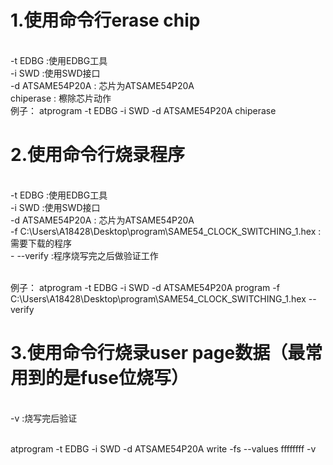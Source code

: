 
# 1.使用命令行erase chip
<br/>-t EDBG :使用EDBG工具
<br/>-i SWD  :使用SWD接口
<br/>-d ATSAME54P20A : 芯片为ATSAME54P20A
<br/>chiperase : 檫除芯片动作
<br/>例子： atprogram -t EDBG -i SWD -d ATSAME54P20A chiperase


# 2.使用命令行烧录程序
<br/>-t EDBG :使用EDBG工具
<br/>-i SWD  :使用SWD接口
<br/>-d ATSAME54P20A : 芯片为ATSAME54P20A
<br/>-f C:\Users\A18428\Desktop\program\SAME54_CLOCK_SWITCHING_1.hex :需要下载的程序
<br/>- --verify :程序烧写完之后做验证工作

<br/>例子： atprogram -t EDBG -i SWD -d ATSAME54P20A program -f C:\Users\A18428\Desktop\program\SAME54_CLOCK_SWITCHING_1.hex --verify


# 3.使用命令行烧录user page数据（最常用到的是fuse位烧写）
<br/> -v :烧写完后验证

<br/>atprogram -t EDBG -i SWD -d ATSAME54P20A write -fs --values ffffffff -v
